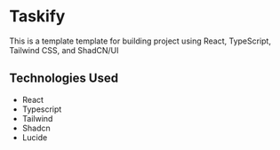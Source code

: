 # Taskify

This is a template template for building project using React, TypeScript, Tailwind CSS, and ShadCN/UI

## Technologies Used
- React
- Typescript
- Tailwind
- Shadcn
- Lucide